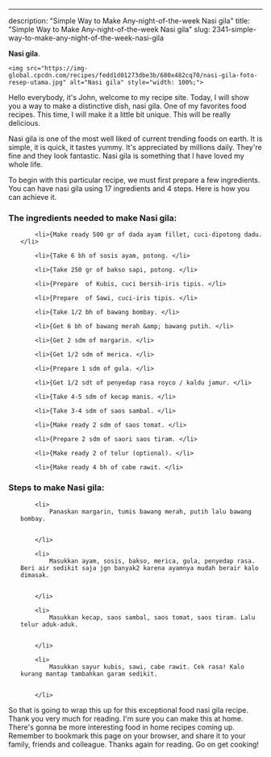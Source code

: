 ---
description: "Simple Way to Make Any-night-of-the-week Nasi gila"
title: "Simple Way to Make Any-night-of-the-week Nasi gila"
slug: 2341-simple-way-to-make-any-night-of-the-week-nasi-gila

<p>
	<strong>Nasi gila</strong>. 
	
</p>
<p>
	
	<img src="https://img-global.cpcdn.com/recipes/fedd1d01273dbe3b/680x482cq70/nasi-gila-foto-resep-utama.jpg" alt="Nasi gila" style="width: 100%;">
	
	
</p>
<p>
	Hello everybody, it's John, welcome to my recipe site. Today, I will show you a way to make a distinctive dish, nasi gila. One of my favorites food recipes. This time, I will make it a little bit unique. This will be really delicious.
</p>
	
<p>
	Nasi gila is one of the most well liked of current trending foods on earth. It is simple, it is quick, it tastes yummy. It's appreciated by millions daily. They're fine and they look fantastic. Nasi gila is something that I have loved my whole life.
</p>
<p>
	
</p>

<p>
To begin with this particular recipe, we must first prepare a few ingredients. You can have nasi gila using 17 ingredients and 4 steps. Here is how you can achieve it.
</p>

<h3>The ingredients needed to make Nasi gila:</h3>

<ol>
	
		<li>{Make ready 500 gr of dada ayam fillet, cuci-dipotong dadu. </li>
	
		<li>{Take 6 bh of sosis ayam, potong. </li>
	
		<li>{Take 250 gr of bakso sapi, potong. </li>
	
		<li>{Prepare  of Kubis, cuci bersih-iris tipis. </li>
	
		<li>{Prepare  of Sawi, cuci-iris tipis. </li>
	
		<li>{Take 1/2 bh of bawang bombay. </li>
	
		<li>{Get 6 bh of bawang merah &amp; bawang putih. </li>
	
		<li>{Get 2 sdm of margarin. </li>
	
		<li>{Get 1/2 sdm of merica. </li>
	
		<li>{Prepare 1 sdm of gula. </li>
	
		<li>{Get 1/2 sdt of penyedap rasa royco / kaldu jamur. </li>
	
		<li>{Take 4-5 sdm of kecap manis. </li>
	
		<li>{Take 3-4 sdm of saos sambal. </li>
	
		<li>{Make ready 2 sdm of saos tomat. </li>
	
		<li>{Prepare 2 sdm of saori saos tiram. </li>
	
		<li>{Make ready 2 of telur (optional). </li>
	
		<li>{Make ready 4 bh of cabe rawit. </li>
	
</ol>
<p>
	
</p>

<h3>Steps to make Nasi gila:</h3>

<ol>
	
		<li>
			Panaskan margarin, tumis bawang merah, putih lalu bawang bombay.
			
			
		</li>
	
		<li>
			Masukkan ayam, sosis, bakso, merica, gula, penyedap rasa. Beri air sedikit saja jgn banyak2 karena ayamnya mudah berair kalo dimasak.
			
			
		</li>
	
		<li>
			Masukkan kecap, saos sambal, saos tomat, saos tiram. Lalu telur aduk-aduk.
			
			
		</li>
	
		<li>
			Masukkan sayur kubis, sawi, cabe rawit. Cek rasa! Kalo kurang mantap tambahkan garam sedikit.
			
			
		</li>
	
</ol>

<p>
	
</p>

<p>
	So that is going to wrap this up for this exceptional food nasi gila recipe. Thank you very much for reading. I'm sure you can make this at home. There's gonna be more interesting food in home recipes coming up. Remember to bookmark this page on your browser, and share it to your family, friends and colleague. Thanks again for reading. Go on get cooking!
</p>
